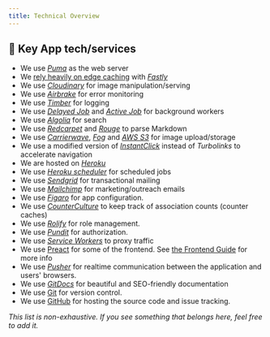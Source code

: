 ```yaml
---
title: Technical Overview
---
```


## 🔑 Key App tech/services

- We use [_Puma_](https://github.com/puma/puma) as the web server
- We [rely heavily on edge caching](https://dev.to/ben/making-devto-insanely-fast) with [_Fastly_](https://www.fastly.com/)
- We use [_Cloudinary_](https://cloudinary.com/) for image manipulation/serving
- We use [_Airbrake_](https://airbrake.io/) for error monitoring
- We use [_Timber_](https://timber.io/) for logging
- We use [_Delayed Job_](https://github.com/collectiveidea/delayed_job) and [_Active Job_](https://guides.rubyonrails.org/active_job_basics.html) for background workers
- We use [_Algolia_](https://www.algolia.com/) for search
- We use [_Redcarpet_](https://github.com/vmg/redcarpet) and [_Rouge_](https://github.com/jneen/rouge) to parse Markdown
- We use [_Carrierwave_](https://github.com/carrierwaveuploader/carrierwave), [_Fog_](https://github.com/fog/fog-aws) and [_AWS S3_](https://aws.amazon.com/s3/) for image upload/storage
- We use a modified version of [_InstantClick_](http://instantclick.io/) instead of _Turbolinks_ to accelerate navigation
- We are hosted on [_Heroku_](https://www.heroku.com)
- We use [_Heroku scheduler_](https://devcenter.heroku.com/articles/scheduler) for scheduled jobs
- We use [_Sendgrid_](https://sendgrid.com/) for transactional mailing
- We use [_Mailchimp_](https://mailchimp.com/) for marketing/outreach emails
- We use [_Figaro_](https://github.com/laserlemon/figaro) for app configuration.
- We use [_CounterCulture_](https://github.com/magnusvk/counter_culture) to keep track of association counts (counter caches)
- We use [_Rolify_](https://github.com/RolifyCommunity/rolify) for role management.
- We use [_Pundit_](https://github.com/varvet/pundit) for authorization.
- We use [_Service Workers_](https://developer.mozilla.org/en-US/docs/Web/API/Service_Worker_API/Using_Service_Workers) to proxy traffic
- We use [Preact](https://preactjs.com/) for some of the frontend. See [the Frontend Guide](/frontend) for more info
- We use [_Pusher_](https://pusher.com) for realtime communication between the application and users' browsers.
- We use [_GitDocs_](https://gitdocs.netlify.com) for beautiful and SEO-friendly documentation
- We use [Git](https://git-scm.com/) for version control.
- We use [GitHub](https://github.com/) for hosting the source code and issue tracking.

_This list is non-exhaustive. If you see something that belongs here, feel free to add it._
